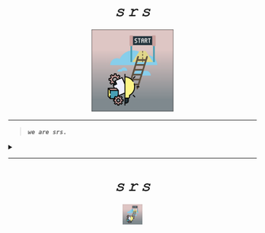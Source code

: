 <div align='center'>
  <h1><i><b>𝚜 𝚛 𝚜</b></i></h1>
  <img width="33%" src="assets/brand/icon-tight-12x.png"/>
</div>

---

> ***`we are srs.`***

<details closed>
<summary></summary>
<br>
  <h5><b><i><u>srs.</u></i></b></h5>
</details>

---

<div align='center'>
  <h1><i><b>𝚜 𝚛 𝚜</b></i></h1>
  <img width="8%" src="assets/brand/icon-tight.png"/>
</div>

